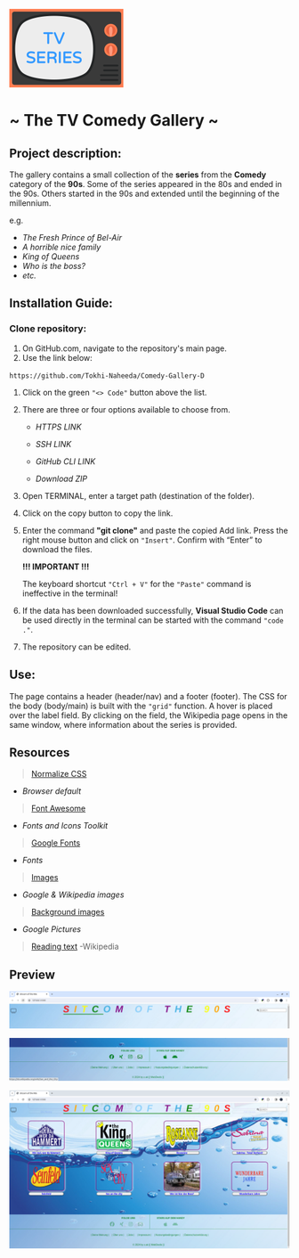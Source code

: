 ![TV](./image/TV.png)

# ~ The TV Comedy Gallery ~
 
## Project description:

The gallery contains a small collection of the **series** from the **Comedy** category of the **90s**.
Some of the series appeared in the 80s and ended in the 90s. Others started in the 90s and extended until the beginning of the millennium.

e.g.
* _The Fresh Prince of Bel-Air_
* _A horrible nice family_
* _King of Queens_
* _Who is the boss?_
* _etc._

## Installation Guide:

### Clone repository:

1. On GitHub.com, navigate to the repository's main page.
2. Use the link below:

 `https://github.com/Tokhi-Naheeda/Comedy-Gallery-D`

1. Click on the green `"<> Code"` button above the list.
2. There are three or four options available to choose from.
   
   * _HTTPS LINK_
   
   * _SSH LINK_

   * _GitHub CLI LINK_

   * _Download ZIP_

3. Open TERMINAL, enter a target path (destination of the folder).
4. Click on the copy button to copy the link.
5. Enter the command **"git clone"** and paste the copied
   Add link. Press the right mouse button and click on `"Insert"`. Confirm with “Enter” to download the files.

    **!!! IMPORTANT !!!**
   
   The keyboard shortcut `"Ctrl + V"` for the `"Paste"` command is ineffective in the terminal!

6. If the data has been downloaded successfully, **Visual Studio Code** can be used directly in the terminal
   can be started with the command `"code ."`.
7. The repository can be edited.
    
## Use:

The page contains a header (header/nav) and a footer (footer). The CSS for the body (body/main) is built with the `"grid"` function. A hover is placed over the label field. By clicking on the field, the Wikipedia page opens in the same window, where information about the series is provided.

## Resources
  > [Normalize CSS](https://cdnjs.cloudflare.com/ajax/libs/normalize/8.0.1/normalize.min.css)
  - _Browser default_

  > [Font Awesome](https://fontawesome.com)
  - _Fonts and Icons Toolkit_

  > [Google Fonts](https://fonts.google.com/)
  - _Fonts_

  > [Images](https://www.google.com/imghp?hl=de&ogbl)
  - _Google & Wikipedia images_

  > [Background images](https://www.google.com/imghp?hl=de&ogbl)
  - _Google Pictures_
  
  > [Reading text](https://de.wikipedia.org/wiki/Wikipedia:Hauptseite)
  -Wikipedia



## Preview

![header-image](./image_preview/header-image.png)

![footer-image](./image_preview/footer-image.png)

![reference-image](./image_preview/reference-image.png)